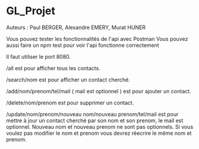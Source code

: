 # GL_Projet
Auteurs : Paul BERGER, Alexandre EMERY, Murat HUNER

Vous pouvez tester les fonctionnalités de l'api avec Postman
Vous pouvez aussi faire un npm test pour voir l'api fonctionne correctement

Il faut utiliser le port 8080.

/all est pour afficher tous les contacts.

/search/nom est pour afficher un contact cherché.

/add/nom/prenom/tel/mail ( mail est optionnel ) est pour ajouter un contact.

/delete/nom/prenom est pour supprimer un contact.

/update/nom/prenom/nouveau nom/nouveau prenom/tel/mail est pour mettre à jour un contact cherché par son nom et son prenom, le mail est optionnel.
Nouveau nom et nouveau prenom ne sont pas optionnels. Si vous voulez pas modifier le nom et prenom vous devrez réecrire le même nom et prenom.
